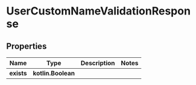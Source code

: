 
# UserCustomNameValidationResponse

## Properties
| Name | Type | Description | Notes |
| ------------ | ------------- | ------------- | ------------- |
| **exists** | **kotlin.Boolean** |  |  |



